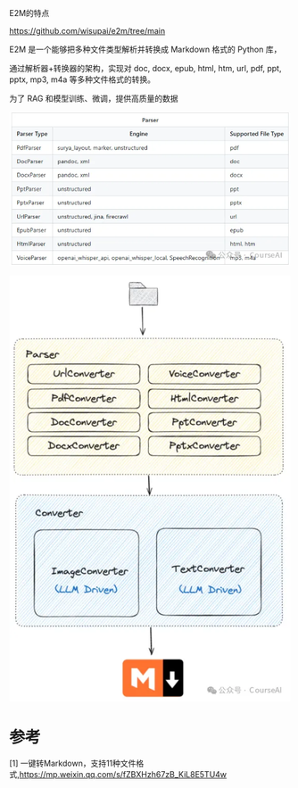 E2M的特点

https://github.com/wisupai/e2m/tree/main

E2M 是一个能够把多种文件类型解析并转换成 Markdown 格式的 Python 库，

通过解析器+转换器的架构，实现对 doc, docx, epub, html, htm, url, pdf, ppt, pptx, mp3, m4a 等多种文件格式的转换。

为了 RAG 和模型训练、微调，提供高质量的数据

![](.02_E2M_images/使用的引擎.png)

![](.02_E2M_images/处理流程.png)

# 参考

[1] 一键转Markdown，支持11种文件格式,https://mp.weixin.qq.com/s/fZBXHzh67zB_KiL8E5TU4w